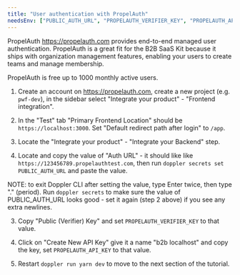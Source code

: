 ```yaml
---
title: "User authentication with PropelAuth"
needsEnv: ["PUBLIC_AUTH_URL", "PROPELAUTH_VERIFIER_KEY", "PROPELAUTH_API_KEY"]
---
```


PropelAuth <a href="https://propelauth.com" target="_blank">https://propelauth.com</a> provides end-to-end managed user authentication. PropelAuth is a great fit for the B2B SaaS Kit because it ships with organization management features, enabling your users to create teams and manage membership.

PropelAuth is free up to 1000 monthly active users.

1. Create an account on <a href="https://propelauth.com" target="_blank">https://propelauth.com</a>, create a new project (e.g. `pwf-dev`), in the sidebar select "Integrate your product" - "Frontend integration".

1. In the "Test" tab "Primary Frontend Location" should be `https://localhost:3000`. Set "Default redirect path after login" to `/app`.

1. Locate the "Integrate your product" - "Integrate your Backend" step.

1. Locate and copy the value of "Auth URL" - it should like like `https://123456789.propelauthtest.com`, then run `doppler secrets set PUBLIC_AUTH_URL` and paste the value.

NOTE: to exit Doppler CLI after setting the value, type Enter twice, then type "." (period). Run `doppler secrets` to make sure the value of PUBLIC_AUTH_URL looks good - set it again (step 2 above) if you see any extra newlines.

3. Copy "Public (Verifier) Key" and set `PROPELAUTH_VERIFIER_KEY` to that value.

4. Click on "Create New API Key" give it a name "b2b localhost" and copy the key, set `PROPELAUTH_API_KEY` to that value.

5. Restart `doppler run yarn dev` to move to the next section of the tutorial.
